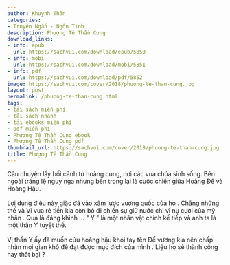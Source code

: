 ```yaml
---
author: Khuynh Thân
categories:
- Truyện Ngắn - Ngôn Tình
description: Phượng Tê Thần Cung
download_links:
- info: epub
  url: https://sachvui.com/download/epub/5850
- info: mobi
  url: https://sachvui.com/download/mobi/5851
- info: pdf
  url: https://sachvui.com/download/pdf/5852
image: https://sachvui.com/cover/2018/phuong-te-than-cung.jpg
layout: post
permalink: /phuong-te-than-cung.html
tags:
- tải sách miễn phí
- tải sách nhanh
- tải ebooks miễn phí
- pdf miễn phí
- Phượng Tê Thần Cung ebook
- Phượng Tê Thần Cung pdf
thumbnail_url: https://sachvui.com/cover/2018/phuong-te-than-cung.jpg
title: Phượng Tê Thần Cung
---
```


 <div class="item-desc text-justify"> <p>Câu chuyện lấy bối cảnh từ hoàng cung, nơi các vua chúa sinh sống. Bên ngoài tráng lệ nguy nga nhưng bên trong lại là cuộc chiến giữa Hoàng Đế và Hoàng Hậu.<br><br>Lợi dụng điều này giặc đã vào xâm lược vương quốc của họ . Chẳng những thế và Vi vua rẻ tiền kia còn bỏ đi chiến sự giữ nước chỉ vì nụ cười của mỹ nhân . Quả là đáng khinh ... " Y " là một nhân vật chính kế tiếp và anh ta là một thần Y tuyệt thế.<br><br>Vị thần Y ấy đã muốn cứu hoàng hậu khỏi tay tên Đế vương kia nên chấp nhận mọi gian khổ để đạt được mục đích của mình . Liệu họ sẽ thành công hay thất bại ?</p> </div>